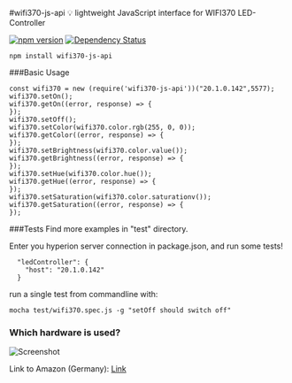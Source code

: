 #wifi370-js-api
:bulb: lightweight JavaScript interface for WIFI370 LED-Controller

[![npm version](https://badge.fury.io/js/wifi370-js-api.svg)](https://badge.fury.io/js/wifi370-js-api)
[![Dependency Status](https://david-dm.org/firsttris/wifi370-js-api.svg)](https://david-dm.org/firsttris/wifi370-js-api) 
```
npm install wifi370-js-api
```
###Basic Usage
```
const wifi370 = new (require('wifi370-js-api'))("20.1.0.142",5577);
wifi370.setOn();
wifi370.getOn((error, response) => {
});
wifi370.setOff();
wifi370.setColor(wifi370.color.rgb(255, 0, 0));
wifi370.getColor((error, response) => {
});
wifi370.setBrightness(wifi370.color.value());
wifi370.getBrightness((error, response) => {
});
wifi370.setHue(wifi370.color.hue());
wifi370.getHue((error, response) => {
});
wifi370.setSaturation(wifi370.color.saturationv());
wifi370.getSaturation((error, response) => {
});
```
###Tests
Find more examples in "test" directory.

Enter you hyperion server connection in package.json, and run some tests!
```
  "ledController": {
    "host": "20.1.0.142"
  }
```

run a single test from commandline with:
```
mocha test/wifi370.spec.js -g "setOff should switch off"
```

### Which hardware is used?

![Screenshot](https://dl.dropboxusercontent.com/u/13344648/dev/wifi370img.PNG)

Link to Amazon (Germany): [Link](https://www.amazon.de/dp/B00Q6FKPZI/ref=cm_sw_r_tw_dp_x_HavByb4T01Q88)